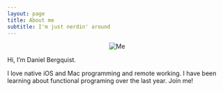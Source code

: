 ```yaml
---
layout: page
title: About me
subtitle: I'm just nerdin' around
---
```


<p style="display:block;text-align:center">
  <img src="https://avatars0.githubusercontent.com/u/1323628?s=460&v=4" alt="Me"/>
</p>

Hi, I’m Daniel Bergquist.

I love native iOS and Mac programming and remote working. I have been learning about functional programing over the last year. Join me!